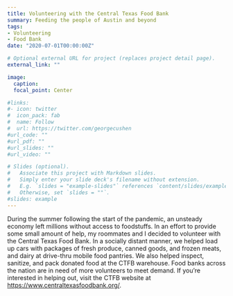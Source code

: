 ```yaml
---
title: Volunteering with the Central Texas Food Bank
summary: Feeding the people of Austin and beyond
tags:
- Volunteering
- Food Bank
date: "2020-07-01T00:00:00Z"

# Optional external URL for project (replaces project detail page).
external_link: ""

image:
  caption:
  focal_point: Center

#links:
#- icon: twitter
#  icon_pack: fab
#  name: Follow
#  url: https://twitter.com/georgecushen
#url_code: ""
#url_pdf: ""
#url_slides: ""
#url_video: ""

# Slides (optional).
#   Associate this project with Markdown slides.
#   Simply enter your slide deck's filename without extension.
#   E.g. `slides = "example-slides"` references `content/slides/example-slides.md`.
#   Otherwise, set `slides = ""`.
#slides: example
---
```


During the summer following the start of the pandemic, an unsteady economy left millions without access to foodstuffs. In an effort to provide some small amount of help, my roommates and I decided to volunteer with the Central Texas Food Bank. In a socially distant manner, we helped load up cars with packages of fresh produce, canned goods, and frozen meats, and dairy at drive-thru mobile food pantries. We also helped inspect, sanitize, and pack donated food at the CTFB warehouse. Food banks across the nation are in need of more volunteers to meet demand. If you’re interested in helping out, visit the CTFB website at https://www.centraltexasfoodbank.org/.